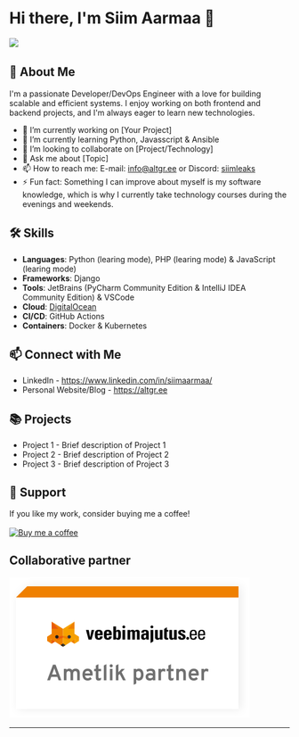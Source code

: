 # Hi there, I'm Siim Aarmaa 👋

![](https://komarev.com/ghpvc/?username=siimaarmaa)

## 🚀 About Me
I'm a passionate Developer/DevOps Engineer with a love for building scalable and efficient systems. I enjoy working on both frontend and backend projects, and I'm always eager to learn new technologies.

- 🔭 I’m currently working on [Your Project]
- 🌱 I’m currently learning Python, Javasscript & Ansible
- 👯 I’m looking to collaborate on [Project/Technology]
- 💬 Ask me about [Topic]
- 📫 How to reach me: E-mail: info@altgr.ee or Discord: [siimleaks](https://discord.gg/bpqagHn5sD)
- ⚡ Fun fact: Something I can improve about myself is my software knowledge, which is why I currently take technology courses during the evenings and weekends.

## 🛠️ Skills
- **Languages**: Python (learing mode), PHP (learing mode) & JavaScript (learing mode)
- **Frameworks**: Django
- **Tools**: JetBrains (PyCharm Community Edition & IntelliJ IDEA Community Edition) & VSCode
- **Cloud**: [DigitalOcean](https://m.do.co/c/a661120babe7)
- **CI/CD**: GitHub Actions
- **Containers**: Docker & Kubernetes

## 📫 Connect with Me
- LinkedIn - https://www.linkedin.com/in/siimaarmaa/
- Personal Website/Blog -  https://altgr.ee

## 📚 Projects
- Project 1 - Brief description of Project 1
- Project 2 - Brief description of Project 2
- Project 3 - Brief description of Project 3

## 🤝 Support
If you like my work, consider buying me a coffee! \
\
[![Buy me a coffee](PILT)](LINK)

## Collaborative partner
[![Veebimajutus.ee](https://github.com/siimaarmaa/siimaarmaa/blob/main/veebimajutus-partner-badge-2.svg)](https://www.veebimajutus.ee/promokood/ALTGR)

---
